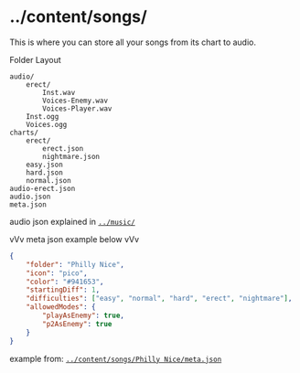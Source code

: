 # ../content/songs/
This is where you can store all your songs from its chart to audio.

Folder Layout
```
audio/
	erect/
		Inst.wav
		Voices-Enemy.wav
		Voices-Player.wav
	Inst.ogg
	Voices.ogg
charts/
	erect/
		erect.json
		nightmare.json
	easy.json
	hard.json
	normal.json
audio-erect.json
audio.json
meta.json
```
audio json explained in [`../music/`](https://github.com/Funkin-Imaginative/imaginative.engine.dev/tree/main/engine/assets/music)

vVv meta json example below vVv
```json
{
	"folder": "Philly Nice",
	"icon": "pico",
	"color": "#941653",
	"startingDiff": 1,
	"difficulties": ["easy", "normal", "hard", "erect", "nightmare"],
	"allowedModes": {
		"playAsEnemy": true,
		"p2AsEnemy": true
	}
}
```
example from: [`../content/songs/Philly Nice/meta.json`](https://github.com/Funkin-Imaginative/imaginative.engine.dev/blob/main/engine/assets/content/songs/Philly%20Nice/meta.json)